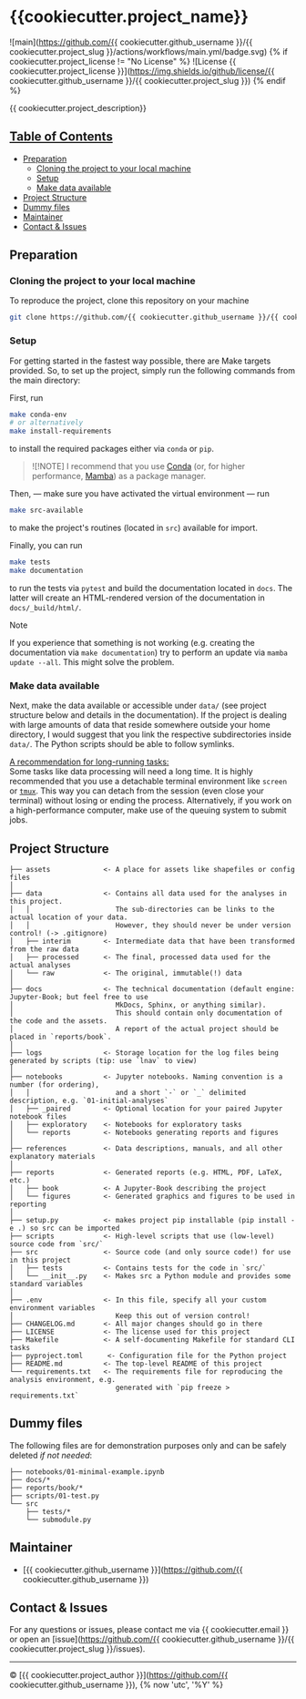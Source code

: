 # {{cookiecutter.project_name}} <!-- omit in toc -->

![main](https://github.com/{{ cookiecutter.github_username }}/{{ cookiecutter.project_slug }}/actions/workflows/main.yml/badge.svg)
{% if cookiecutter.project_license != "No License" %}
![License {{ cookiecutter.project_license }}](https://img.shields.io/github/license/{{ cookiecutter.github_username }}/{{ cookiecutter.project_slug }})
{% endif %}

{{ cookiecutter.project_description}}

## <u>Table of Contents</u> <!-- omit in toc -->

- [Preparation](#preparation)
  - [Cloning the project to your local machine](#cloning-the-project-to-your-local-machine)
  - [Setup](#setup)
  - [Make data available](#make-data-available)
- [Project Structure](#project-structure)
- [Dummy files](#dummy-files)
- [Maintainer](#maintainer)
- [Contact \& Issues](#contact--issues)


## Preparation

### Cloning the project to your local machine

To reproduce the project, clone this repository on your machine

```bash
git clone https://github.com/{{ cookiecutter.github_username }}/{{ cookiecutter.project_slug }}
```

### Setup

For getting started in the fastest way possible, there are Make targets provided.
So, to set up the project, simply run the following commands from the main directory:

First, run

```bash
make conda-env
# or alternatively
make install-requirements
```

to install the required packages either via `conda` or `pip`.

> ![!NOTE]
> I recommend that you use [Conda](https://docs.conda.io/en/latest/miniconda.html) (or, for higher performance, [Mamba](https://mamba.readthedocs.io/)) as a package manager.

Then, — make sure you have activated the virtual environment — run

```bash
make src-available
```

to make the project's routines (located in `src`) available for import.

Finally, you can run

```bash
make tests
make documentation
```

to run the tests via `pytest` and build the documentation located in `docs`.
The latter will create an HTML-rendered version of the documentation in `docs/_build/html/`.

> [!NOTE]
> If you experience that something is not working (e.g. creating the documentation via `make documentation`) try to perform an update via `mamba update --all`. This might solve the problem.

### Make data available

Next, make the data available or accessible under `data/` (see project structure below and details in the documentation).
If the project is dealing with large amounts of data that reside somewhere outside your home directory,
I would suggest that you link the respective subdirectories inside `data/`.
The Python scripts should be able to follow symlinks.

<!-- If all is set up, you can run `make test-structure` to perform some tests before starting running the scripts or Jupyter notebooks in the respective directories. -->

<u>A recommendation for long-running tasks:</u><br>
Some tasks like data processing will need a long time.
It is highly recommended that you use a detachable terminal environment like `screen` or [`tmux`](https://github.com/tmux/tmux/wiki).
This way you can detach from the session (even close your terminal) without losing or ending the process.
Alternatively, if you work on a high-performance computer, make use of the queuing system to submit jobs.

## Project Structure

    ├── assets             <- A place for assets like shapefiles or config files
    │
    ├── data               <- Contains all data used for the analyses in this project.
    │   │                     The sub-directories can be links to the actual location of your data.
    │   │                     However, they should never be under version control! (-> .gitignore)
    │   ├── interim        <- Intermediate data that have been transformed from the raw data
    │   ├── processed      <- The final, processed data used for the actual analyses
    │   └── raw            <- The original, immutable(!) data
    │
    ├── docs               <- The technical documentation (default engine: Jupyter-Book; but feel free to use 
    │                         MkDocs, Sphinx, or anything similar).
    │                         This should contain only documentation of the code and the assets.
    │                         A report of the actual project should be placed in `reports/book`.
    │
    ├── logs               <- Storage location for the log files being generated by scripts (tip: use `lnav` to view)
    │
    ├── notebooks          <- Jupyter notebooks. Naming convention is a number (for ordering),
    │   │                     and a short `-` or `_` delimited description, e.g. `01-initial-analyses`
    │   ├── _paired        <- Optional location for your paired Jupyter notebook files
    │   ├── exploratory    <- Notebooks for exploratory tasks
    │   └── reports        <- Notebooks generating reports and figures
    │
    ├── references         <- Data descriptions, manuals, and all other explanatory materials
    │
    ├── reports            <- Generated reports (e.g. HTML, PDF, LaTeX, etc.)
    │   ├── book           <- A Jupyter-Book describing the project
    │   └── figures        <- Generated graphics and figures to be used in reporting
    │
    ├── setup.py           <- makes project pip installable (pip install -e .) so src can be imported
    ├── scripts            <- High-level scripts that use (low-level) source code from `src/`
    ├── src                <- Source code (and only source code!) for use in this project
    │   ├── tests          <- Contains tests for the code in `src/`
    │   └── __init__.py    <- Makes src a Python module and provides some standard variables
    │
    ├── .env               <- In this file, specify all your custom environment variables
    │                         Keep this out of version control!
    ├── CHANGELOG.md       <- All major changes should go in there
    ├── LICENSE            <- The license used for this project
    ├── Makefile           <- A self-documenting Makefile for standard CLI tasks
    ├── pyproject.toml      <- Configuration file for the Python project
    ├── README.md          <- The top-level README of this project
    └── requirements.txt   <- The requirements file for reproducing the analysis environment, e.g.
                              generated with `pip freeze > requirements.txt`


## Dummy files

The following files are for demonstration purposes only and can be safely deleted *if not needed*:

    ├── notebooks/01-minimal-example.ipynb
    ├── docs/*
    ├── reports/book/*
    ├── scripts/01-test.py
    └── src
        ├── tests/*
        └── submodule.py

## Maintainer

- [{{ cookiecutter.github_username }}](https://github.com/{{ cookiecutter.github_username }})

## Contact & Issues

For any questions or issues, please contact me via {{ cookiecutter.email }} or open an [issue](https://github.com/{{ cookiecutter.github_username }}/{{ cookiecutter.project_slug }}/issues).

---

&copy; [{{ cookiecutter.project_author }}](https://github.com/{{ cookiecutter.github_username }}), {% now 'utc', '%Y' %}
